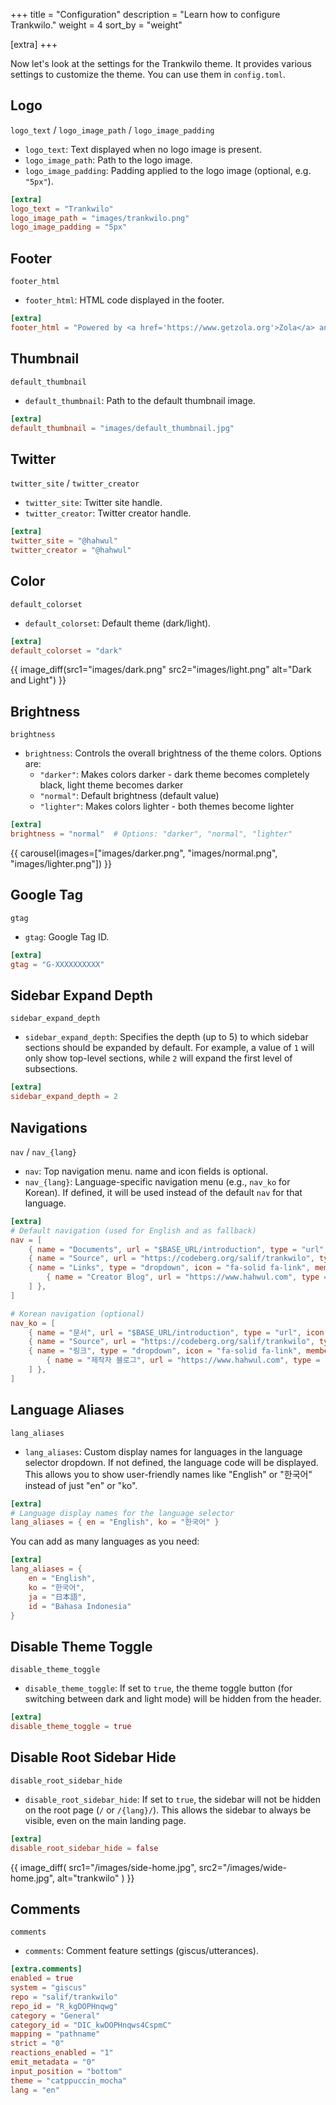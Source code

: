 +++
title = "Configuration"
description = "Learn how to configure Trankwilo."
weight = 4
sort_by = "weight"

[extra]
+++

Now let's look at the settings for the Trankwilo theme. It provides various settings to customize the theme. You can use them in `config.toml`.

## Logo
`logo_text` / `logo_image_path` / `logo_image_padding`

- `logo_text`: Text displayed when no logo image is present.
- `logo_image_path`: Path to the logo image.
- `logo_image_padding`: Padding applied to the logo image (optional, e.g. `"5px"`).

```toml
[extra]
logo_text = "Trankwilo"
logo_image_path = "images/trankwilo.png"
logo_image_padding = "5px"
```

## Footer
`footer_html`

- `footer_html`: HTML code displayed in the footer.

```toml
[extra]
footer_html = "Powered by <a href='https://www.getzola.org'>Zola</a> and <a href='https://codeberg.org/salif/trankwilo'>Trankwilo</a>"
```

## Thumbnail
`default_thumbnail`

- `default_thumbnail`: Path to the default thumbnail image.

```toml
[extra]
default_thumbnail = "images/default_thumbnail.jpg"
```

## Twitter
`twitter_site` / `twitter_creator`

- `twitter_site`: Twitter site handle.
- `twitter_creator`: Twitter creator handle.

```toml
[extra]
twitter_site = "@hahwul"
twitter_creator = "@hahwul"
```

## Color
`default_colorset`

- `default_colorset`: Default theme (dark/light).

```toml
[extra]
default_colorset = "dark"
```

{{ image_diff(src1="images/dark.png" src2="images/light.png" alt="Dark and Light") }}

## Brightness
`brightness`

- `brightness`: Controls the overall brightness of the theme colors. Options are:
  - `"darker"`: Makes colors darker - dark theme becomes completely black, light theme becomes darker
  - `"normal"`: Default brightness (default value)
  - `"lighter"`: Makes colors lighter - both themes become lighter

```toml
[extra]
brightness = "normal"  # Options: "darker", "normal", "lighter"
```

{{ carousel(images=["images/darker.png", "images/normal.png", "images/lighter.png"]) }}

## Google Tag
`gtag`

- `gtag`: Google Tag ID.

```toml
[extra]
gtag = "G-XXXXXXXXXX"
```

## Sidebar Expand Depth
`sidebar_expand_depth`

- `sidebar_expand_depth`: Specifies the depth (up to 5) to which sidebar sections should be expanded by default. For example, a value of `1` will only show top-level sections, while `2` will expand the first level of subsections.

```toml
[extra]
sidebar_expand_depth = 2
```

## Navigations
`nav` / `nav_{lang}`

- `nav`: Top navigation menu. name and icon fields is optional.
- `nav_{lang}`: Language-specific navigation menu (e.g., `nav_ko` for Korean). If defined, it will be used instead of the default `nav` for that language.

```toml
[extra]
# Default navigation (used for English and as fallback)
nav = [
    { name = "Documents", url = "$BASE_URL/introduction", type = "url", icon = "fa-solid fa-book" },
    { name = "Source", url = "https://codeberg.org/salif/trankwilo", type = "url", icon = "fa-brands fa-github" },
    { name = "Links", type = "dropdown", icon = "fa-solid fa-link", members = [
        { name = "Creator Blog", url = "https://www.hahwul.com", type = "url", icon = "fa-solid fa-fire-flame-curved" },
    ] },
]

# Korean navigation (optional)
nav_ko = [
    { name = "문서", url = "$BASE_URL/introduction", type = "url", icon = "fa-solid fa-book" },
    { name = "Source", url = "https://codeberg.org/salif/trankwilo", type = "url", icon = "fa-brands fa-github" },
    { name = "링크", type = "dropdown", icon = "fa-solid fa-link", members = [
        { name = "제작자 블로그", url = "https://www.hahwul.com", type = "url", icon = "fa-solid fa-fire-flame-curved" },
    ] },
]
```

## Language Aliases
`lang_aliases`

- `lang_aliases`: Custom display names for languages in the language selector dropdown. If not defined, the language code will be displayed. This allows you to show user-friendly names like "English" or "한국어" instead of just "en" or "ko".

```toml
[extra]
# Language display names for the language selector
lang_aliases = { en = "English", ko = "한국어" }
```

You can add as many languages as you need:

```toml
[extra]
lang_aliases = {
    en = "English",
    ko = "한국어",
    ja = "日本語",
    id = "Bahasa Indonesia"
}
```

## Disable Theme Toggle
`disable_theme_toggle`

- `disable_theme_toggle`: If set to `true`, the theme toggle button (for switching between dark and light mode) will be hidden from the header.

```toml
[extra]
disable_theme_toggle = true
```

## Disable Root Sidebar Hide
`disable_root_sidebar_hide`

- `disable_root_sidebar_hide`: If set to `true`, the sidebar will not be hidden on the root page (`/` or `/{lang}/`). This allows the sidebar to always be visible, even on the main landing page.

```toml
[extra]
disable_root_sidebar_hide = false
```

{{ image_diff(
    src1="/images/side-home.jpg",
    src2="/images/wide-home.jpg",
    alt="trankwilo"
) }}

## Comments
`comments`

- `comments`: Comment feature settings (giscus/utterances).

```toml
[extra.comments]
enabled = true
system = "giscus"
repo = "salif/trankwilo"
repo_id = "R_kgDOPHnqwg"
category = "General"
category_id = "DIC_kwDOPHnqws4CspmC"
mapping = "pathname"
strict = "0"
reactions_enabled = "1"
emit_metadata = "0"
input_position = "bottom"
theme = "catppuccin_mocha"
lang = "en"
```
